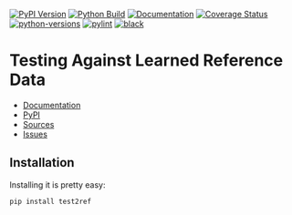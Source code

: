 [![PyPI Version](https://badge.fury.io/py/test2ref.svg)](https://badge.fury.io/py/test2ref)
[![Python Build](https://github.com/nbiotcloud/test2ref/actions/workflows/main.yml/badge.svg)](https://github.com/nbiotcloud/test2ref/actions/workflows/main.yml)
[![Documentation](https://readthedocs.org/projects/test2ref/badge/?version=latest)](https://test2ref.readthedocs.io/en/latest/?badge=latest)
[![Coverage Status](https://coveralls.io/repos/github/nbiotcloud/test2ref/badge.svg?branch=main)](https://coveralls.io/github/nbiotcloud/test2ref?branch=main)
[![python-versions](https://img.shields.io/pypi/pyversions/test2ref.svg)](https://pypi.python.org/pypi/test2ref)
[![pylint](https://img.shields.io/badge/linter-pylint-%231674b1?style=flat)](https://www.pylint.org/)
[![black](https://img.shields.io/badge/code%20style-black-000000.svg)](https://github.com/psf/black)

# Testing Against Learned Reference Data

* [Documentation](https://test2ref.readthedocs.io/en/latest/)
* [PyPI](https://pypi.org/project/test2ref/)
* [Sources](https://github.com/nbiotcloud/test2ref)
* [Issues](https://github.com/nbiotcloud/test2ref/issues)

## Installation

Installing it is pretty easy:

```bash
pip install test2ref
```
